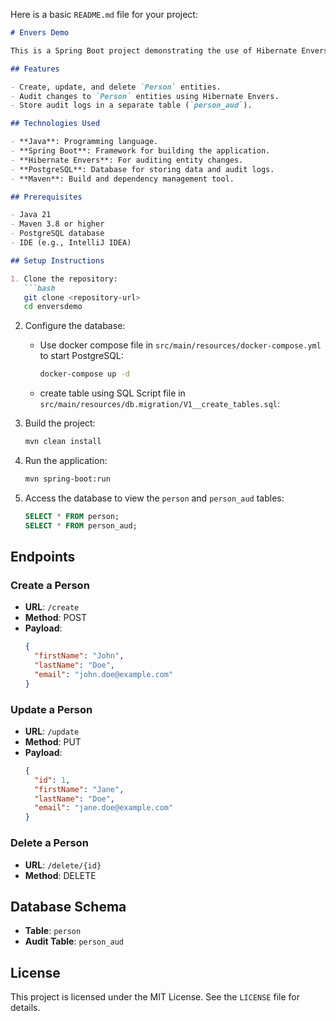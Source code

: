 Here is a basic `README.md` file for your project:

```markdown
# Envers Demo

This is a Spring Boot project demonstrating the use of Hibernate Envers for auditing entity changes in a PostgreSQL database.

## Features

- Create, update, and delete `Person` entities.
- Audit changes to `Person` entities using Hibernate Envers.
- Store audit logs in a separate table (`person_aud`).

## Technologies Used

- **Java**: Programming language.
- **Spring Boot**: Framework for building the application.
- **Hibernate Envers**: For auditing entity changes.
- **PostgreSQL**: Database for storing data and audit logs.
- **Maven**: Build and dependency management tool.

## Prerequisites

- Java 21
- Maven 3.8 or higher
- PostgreSQL database
- IDE (e.g., IntelliJ IDEA)

## Setup Instructions

1. Clone the repository:
   ```bash
   git clone <repository-url>
   cd enversdemo
   ```

2. Configure the database:
    - Use docker compose file in `src/main/resources/docker-compose.yml` to start PostgreSQL:
      ```bash
      docker-compose up -d
      ```
    - create table using SQL Script file in `src/main/resources/db.migration/V1__create_tables.sql`:

3. Build the project:
   ```bash
   mvn clean install
   ```

4. Run the application:
   ```bash
   mvn spring-boot:run
   ```

5. Access the database to view the `person` and `person_aud` tables:
   ```sql
   SELECT * FROM person;
   SELECT * FROM person_aud;
   ```

## Endpoints

### Create a Person
- **URL**: `/create`
- **Method**: POST
- **Payload**:
  ```json
  {
    "firstName": "John",
    "lastName": "Doe",
    "email": "john.doe@example.com"
  }
  ```

### Update a Person
- **URL**: `/update`
- **Method**: PUT
- **Payload**:
  ```json
  {
    "id": 1,
    "firstName": "Jane",
    "lastName": "Doe",
    "email": "jane.doe@example.com"
  }
  ```

### Delete a Person
- **URL**: `/delete/{id}`
- **Method**: DELETE

## Database Schema

- **Table**: `person`
- **Audit Table**: `person_aud`

## License

This project is licensed under the MIT License. See the `LICENSE` file for details.
```